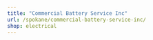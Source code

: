 ```yaml
---
title: "Commercial Battery Service Inc"
url: /spokane/commercial-battery-service-inc/
shop: electrical
---
```


